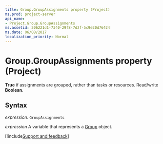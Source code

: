 ```yaml
---
title: Group.GroupAssignments property (Project)
ms.prod: project-server
api_name:
- Project.Group.GroupAssignments
ms.assetid: 206221d1-7340-29f8-7d2f-5c9e20d76424
ms.date: 06/08/2017
localization_priority: Normal
---
```



# Group.GroupAssignments property (Project)

 **True** if assignments are grouped, rather than tasks or resources. Read/write **Boolean**.


## Syntax

_expression_. `GroupAssignments`

_expression_ A variable that represents a [Group](./Project.Group.md) object.

[!include[Support and feedback](~/includes/feedback-boilerplate.md)]
